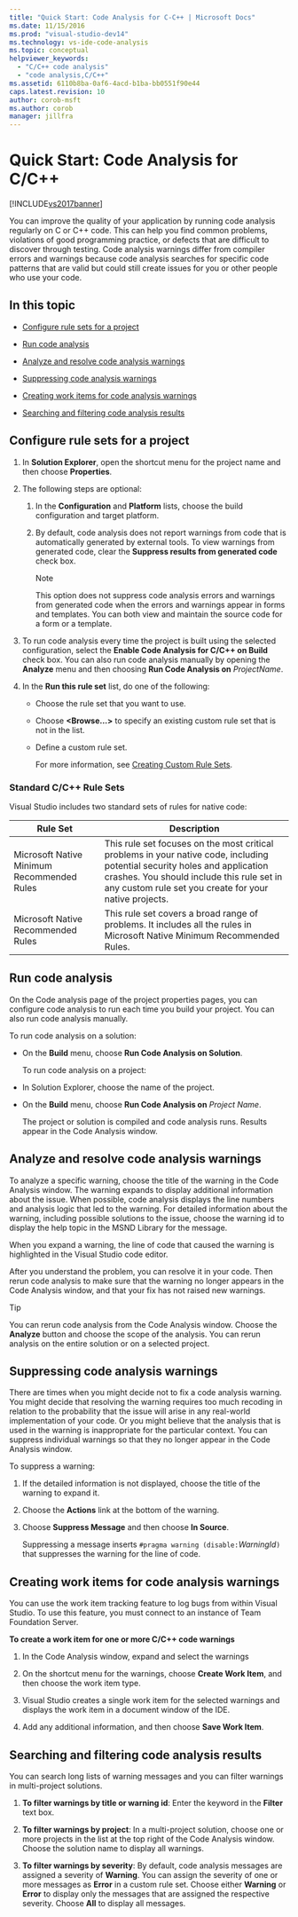 ```yaml
---
title: "Quick Start: Code Analysis for C-C++ | Microsoft Docs"
ms.date: 11/15/2016
ms.prod: "visual-studio-dev14"
ms.technology: vs-ide-code-analysis
ms.topic: conceptual
helpviewer_keywords: 
  - "C/C++ code analysis"
  - "code analysis,C/C++"
ms.assetid: 6110b8ba-0af6-4acd-b1ba-bb0551f90e44
caps.latest.revision: 10
author: corob-msft
ms.author: corob
manager: jillfra
---
```

# Quick Start: Code Analysis for C/C++
[!INCLUDE[vs2017banner](../includes/vs2017banner.md)]

You can improve the quality of your application by running code analysis regularly on C or C++ code. This can help you find common problems, violations of good programming practice, or defects that are difficult to discover through testing. Code analysis warnings differ from compiler errors and warnings because code analysis searches for specific code patterns that are valid but could still create issues for you or other people who use your code.  
  
## In this topic  
  
- [Configure rule sets for a project](../code-quality/quick-start-code-analysis-for-c-cpp.md#BKMK_ConfigureRuleSets)  
  
- [Run code analysis](../code-quality/quick-start-code-analysis-for-c-cpp.md#BKMK_Run)  
  
- [Analyze and resolve code analysis warnings](../code-quality/quick-start-code-analysis-for-c-cpp.md#BKMK_Analyze)  
  
- [Suppressing code analysis warnings](../code-quality/quick-start-code-analysis-for-c-cpp.md#BKMK_Suppress)  
  
- [Creating work items for code analysis warnings](../code-quality/quick-start-code-analysis-for-c-cpp.md#BKMK_Creating_work_items_for_code_analysis_warnings)  
  
- [Searching and filtering code analysis results](../code-quality/quick-start-code-analysis-for-c-cpp.md#BKMK_Search)  
  
## <a name="BKMK_ConfigureRuleSets"></a> Configure rule sets for a project  
  
1. In **Solution Explorer**, open the shortcut menu for the project name and then choose **Properties**.  
  
2. The following steps are optional:  
  
    1. In the **Configuration** and **Platform** lists, choose the build configuration and target platform.  
  
    2. By default, code analysis does not report warnings from code that is automatically generated by external tools. To view warnings from generated code, clear the **Suppress results from generated code** check box.  
  
        > [!NOTE]
        > This option does not suppress code analysis errors and warnings from generated code when the errors and warnings appear in forms and templates. You can both view and maintain the source code for a form or a template.  
  
3. To run code analysis every time the project is built using the selected configuration, select the **Enable Code Analysis for C/C++ on Build** check box. You can also run code analysis manually by opening the **Analyze** menu and then choosing **Run Code Analysis on** *ProjectName*.  
  
4. In the **Run this rule set** list, do one of the following:  
  
    - Choose the rule set that you want to use.  
  
    - Choose **\<Browse...>** to specify an existing custom rule set that is not in the list.  
  
    - Define a custom rule set.  
  
         For more information, see [Creating Custom Rule Sets](../code-quality/creating-custom-code-analysis-rule-sets.md).  
  
### Standard C/C++ Rule Sets  
 Visual Studio includes two standard sets of rules for native code:  
  
|Rule Set|Description|  
|--------------|-----------------|  
|Microsoft Native Minimum Recommended Rules|This rule set focuses on the most critical problems in your native code, including potential security holes and application crashes. You should include this rule set in any custom rule set you create for your native projects.|  
|Microsoft Native Recommended Rules|This rule set covers a broad range of problems. It includes all the rules in Microsoft Native Minimum Recommended Rules.|  
  
## <a name="BKMK_Run"></a> Run code analysis  
 On the Code analysis page of the project properties pages, you can configure code analysis to run each time you build your project. You can also run code analysis manually.  
  
 To run code analysis on a solution:  
  
- On the **Build** menu, choose **Run Code Analysis on Solution**.  
  
  To run code analysis on a project:  
  
- In Solution Explorer, choose the name of the project.  
  
- On the **Build** menu, choose **Run Code Analysis on** *Project Name*.  
  
  The project or solution is compiled and code analysis runs. Results appear in the Code Analysis window.  
  
## <a name="BKMK_Analyze"></a> Analyze and resolve code analysis warnings  
 To analyze a specific warning, choose the title of the warning in the Code Analysis window. The warning expands to display additional information about the issue. When possible, code analysis displays the line numbers and analysis logic that led to the warning. For detailed information about the warning, including possible solutions to the issue, choose the warning id to display the help topic in the MSND Library for the message.  
  
 When you expand a warning, the line of code that caused the warning is highlighted in the Visual Studio code editor.  
  
 After you understand the problem, you can resolve it in your code. Then rerun code analysis to make sure that the warning no longer appears in the Code Analysis window, and that your fix has not raised new warnings.  
  
> [!TIP]
> You can rerun code analysis from the Code Analysis window. Choose the **Analyze** button and choose the scope of the analysis. You can rerun analysis on the entire solution or on a selected project.  
  
## <a name="BKMK_Suppress"></a> Suppressing code analysis warnings  
 There are times when you might decide not to fix a code analysis warning. You might decide that resolving the warning requires too much recoding in relation to the probability that the issue will arise in any real-world implementation of your code. Or you might believe that the analysis that is used in the warning is inappropriate for the particular context. You can suppress individual warnings so that they no longer appear in the Code Analysis window.  
  
 To suppress a warning:  
  
1. If the detailed information is not displayed, choose the title of the warning to expand it.  
  
2. Choose the **Actions** link at the bottom of the warning.  
  
3. Choose **Suppress Message** and then choose **In Source**.  
  
   Suppressing a message inserts `#pragma warning (disable:`*WarningId*`)` that suppresses the warning for the line of code.  
  
## <a name="BKMK_Creating_work_items_for_code_analysis_warnings"></a> Creating work items for code analysis warnings  
 You can use the work item tracking feature to log bugs from within Visual Studio. To use this feature, you must connect to an instance of Team Foundation Server.  
  
 **To create a work item for one or more C/C++ code warnings**  
  
1. In the Code Analysis window, expand and select the warnings  
  
2. On the shortcut menu for the warnings, choose **Create Work Item**, and then choose the work item type.  
  
3. Visual Studio creates a single work item for the selected warnings and displays the work item in a document window of the IDE.  
  
4. Add any additional information, and then choose **Save Work Item**.  
  
## <a name="BKMK_Search"></a> Searching and filtering code analysis results  
 You can search long lists of warning messages and you can filter warnings in multi-project solutions.  
  
1. **To filter warnings by title or warning id**: Enter the keyword in the **Filter** text box.  
  
2. **To filter warnings by project**: In a multi-project solution, choose one or more projects in the list at the top right of the Code Analysis window. Choose the solution name to display all warnings.  
  
3. **To filter warnings by severity**: By default, code analysis messages are assigned a severity of **Warning**. You can assign the severity of one or more messages as **Error** in a custom rule set. Choose either **Warning** or **Error** to display only the messages that are assigned the respective severity. Choose **All** to display all messages.
